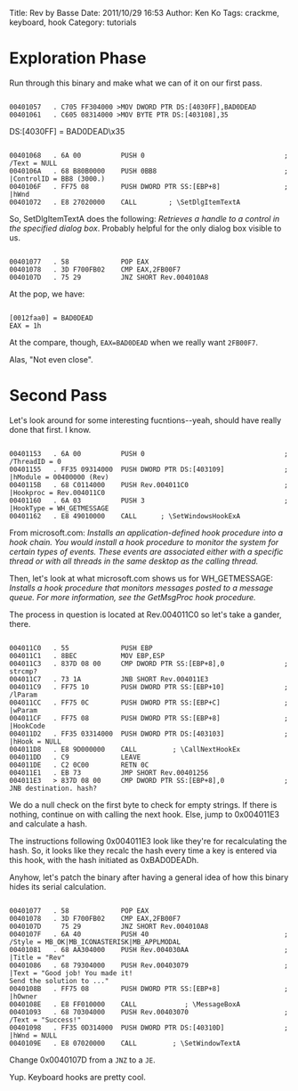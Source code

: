 Title: Rev by Basse
Date: 2011/10/29 16:53
Author: Ken Ko
Tags: crackme, keyboard, hook
Category: tutorials

Exploration Phase
=================
Run through this binary and make what we can of it on our first pass.

<code>
00401057   . C705 FF304000 >MOV DWORD PTR DS:[4030FF],BAD0DEAD
00401061   . C605 08314000 >MOV BYTE PTR DS:[403108],35
</code>

DS:[4030FF] = BAD0DEAD\x35

<code>
00401068   . 6A 00          PUSH 0                                   ; /Text = NULL
0040106A   . 68 B80B0000    PUSH 0BB8                                ; |ControlID = BB8 (3000.)
0040106F   . FF75 08        PUSH DWORD PTR SS:[EBP+8]                ; |hWnd
00401072   . E8 27020000    CALL <JMP.&USER32.SetDlgItemTextA>       ; \SetDlgItemTextA
</code>

So, SetDlgItemTextA does the following: <em>Retrieves a handle to a control in the specified dialog box</em>. Probably helpful for the only dialog box visible to us.

<code>
00401077   . 58             POP EAX
00401078   . 3D F700FB02    CMP EAX,2FB00F7
0040107D   . 75 29          JNZ SHORT Rev.004010A8
</code>

At the pop, we have:

<code>
[0012faa0] = BAD0DEAD
EAX = 1h
</code>

At the compare, though, <code>EAX=BAD0DEAD</code> when we really want <code>2FB00F7</code>. 

Alas, "Not even close". 

Second Pass
===========
Let's look around for some interesting fucntions--yeah, should have really done that first. I know.

<code>
00401153   . 6A 00          PUSH 0                                   ; /ThreadID = 0
00401155   . FF35 09314000  PUSH DWORD PTR DS:[403109]               ; |hModule = 00400000 (Rev)
0040115B   . 68 C0114000    PUSH Rev.004011C0                        ; |Hookproc = Rev.004011C0
00401160   . 6A 03          PUSH 3                                   ; |HookType = WH_GETMESSAGE
00401162   . E8 49010000    CALL <JMP.&USER32.SetWindowsHookExA>     ; \SetWindowsHookExA
</code>

From microsoft.com: <em>Installs an application-defined hook procedure into a hook chain. You would install a hook procedure to monitor the system for certain types of events. These events are associated either with a specific thread or with all threads in the same desktop as the calling thread.</em>

Then, let's look at what microsoft.com shows us for WH_GETMESSAGE: <em>Installs a hook procedure that monitors messages posted to a message queue. For more information, see the GetMsgProc hook procedure.</em>

The process in question is located at Rev.004011C0 so let's take a gander, there.

<code>
004011C0   . 55             PUSH EBP
004011C1   . 8BEC           MOV EBP,ESP
004011C3   . 837D 08 00     CMP DWORD PTR SS:[EBP+8],0               ;  strcmp?
004011C7   . 73 1A          JNB SHORT Rev.004011E3
004011C9   . FF75 10        PUSH DWORD PTR SS:[EBP+10]               ; /lParam
004011CC   . FF75 0C        PUSH DWORD PTR SS:[EBP+C]                ; |wParam
004011CF   . FF75 08        PUSH DWORD PTR SS:[EBP+8]                ; |HookCode
004011D2   . FF35 03314000  PUSH DWORD PTR DS:[403103]               ; |hHook = NULL
004011D8   . E8 9D000000    CALL <JMP.&USER32.CallNextHookEx>        ; \CallNextHookEx
004011DD   . C9             LEAVE
004011DE   . C2 0C00        RETN 0C
004011E1   . EB 73          JMP SHORT Rev.00401256
004011E3   > 837D 08 00     CMP DWORD PTR SS:[EBP+8],0               ;  JNB destination. hash?
</code>

We do a null check on the first byte to check for empty strings. If there is nothing, continue on with calling the next hook. Else, jump to 0x004011E3 and calculate a hash. 

The instructions following 0x004011E3 look like they're for recalculating the hash. So, it looks like they recalc the hash every time a key is entered via this hook, with the hash initiated as 0xBAD0DEADh. 

Anyhow, let's patch the binary after having a general idea of how this binary hides its serial calculation. 

<code>
00401077   . 58             POP EAX
00401078   . 3D F700FB02    CMP EAX,2FB00F7
0040107D     75 29          JNZ SHORT Rev.004010A8
0040107F   . 6A 40          PUSH 40                                  ; /Style = MB_OK|MB_ICONASTERISK|MB_APPLMODAL
00401081   . 68 AA304000    PUSH Rev.004030AA                        ; |Title = "Rev"
00401086   . 68 79304000    PUSH Rev.00403079                        ; |Text = "Good job! You made it!
Send the solution to ..."
0040108B   . FF75 08        PUSH DWORD PTR SS:[EBP+8]                ; |hOwner
0040108E   . E8 FF010000    CALL <JMP.&USER32.MessageBoxA>           ; \MessageBoxA
00401093   . 68 70304000    PUSH Rev.00403070                        ; /Text = "Success!"
00401098   . FF35 0D314000  PUSH DWORD PTR DS:[40310D]               ; |hWnd = NULL
0040109E   . E8 07020000    CALL <JMP.&USER32.SetWindowTextA>        ; \SetWindowTextA
</code>

Change 0x0040107D from a <code>JNZ</code> to a <code>JE</code>.

Yup. Keyboard hooks are pretty cool.
